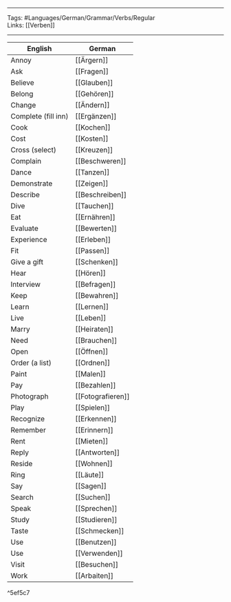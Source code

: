 ___
Tags: #Languages/German/Grammar/Verbs/Regular  
Links: [[Verben]]
___
English | German
------------ | ------------
Annoy | [[Ärgern]]
Ask | [[Fragen]]
Believe | [[Glauben]]
Belong | [[Gehören]]
Change | [[Ändern]]
Complete (fill inn) | [[Ergänzen]]
Cook | [[Kochen]]
Cost | [[Kosten]]
Cross (select) | [[Kreuzen]]
Complain | [[Beschweren]]
Dance | [[Tanzen]]
Demonstrate | [[Zeigen]]
Describe | [[Beschreiben]]
Dive | [[Tauchen]]
Eat | [[Ernähren]]
Evaluate | [[Bewerten]]
Experience | [[Erleben]]
Fit | [[Passen]]
Give a gift | [[Schenken]]
Hear | [[Hören]]
Interview | [[Befragen]]
Keep | [[Bewahren]]
Learn | [[Lernen]]
Live | [[Leben]]
Marry | [[Heiraten]]
Need | [[Brauchen]]
Open | [[Öffnen]]
Order (a list) | [[Ordnen]]
Paint | [[Malen]]
Pay | [[Bezahlen]]
Photograph | [[Fotografieren]]
Play | [[Spielen]]
Recognize | [[Erkennen]]
Remember | [[Erinnern]]
Rent | [[Mieten]]
Reply | [[Antworten]]
Reside | [[Wohnen]]
Ring | [[Läute]]
Say | [[Sagen]]
Search | [[Suchen]]
Speak | [[Sprechen]]
Study | [[Studieren]]
Taste | [[Schmecken]]
Use | [[Benutzen]]
Use | [[Verwenden]]
Visit | [[Besuchen]]
Work | [[Arbaiten]]

^5ef5c7